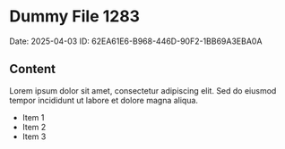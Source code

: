 # Dummy File 1283

Date: 2025-04-03
ID: 62EA61E6-B968-446D-90F2-1BB69A3EBA0A

## Content

Lorem ipsum dolor sit amet, consectetur adipiscing elit.
Sed do eiusmod tempor incididunt ut labore et dolore magna aliqua.

* Item 1
* Item 2
* Item 3
